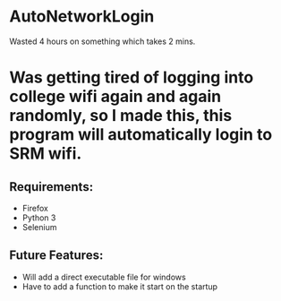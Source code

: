 # AutoNetworkLogin
Wasted 4 hours on something which takes 2 mins.

# Was getting tired of logging into college wifi again and again randomly, so I made this, this program will automatically login to SRM wifi.

## Requirements:

* Firefox 
* Python 3
* Selenium

## Future Features:
* Will add a direct executable file for windows
* Have to add a function to make it start on the startup
